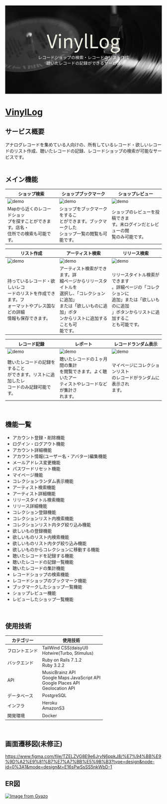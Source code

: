 ![vinyllog](./app/assets/images/vinyllog.png)
# [VinylLog](https://vinyllog.jp/)

## サービス概要
アナログレコードを集めている人向けの、所有しているレコード・欲しいレコードのリスト作成、聴いたレコードの記録、レコードショップの検索が可能なサービスです。  
<br>

## メイン機能

| ショップ検索 | ショップブックマーク | ショップレビュー |
|------------|------------|------------|
| ![demo](https://raw.github.com/wiki/1129-2mc/findvinyl/images/Gif/shop_search.gif) | ![demo](https://raw.github.com/wiki/1129-2mc/findvinyl/images/Gif/bookmark.gif) | ![demo](https://raw.github.com/wiki/1129-2mc/findvinyl/images/Gif/review.gif) |
| Mapから近くのレコードショッ<br>プを探すことができます。店名・<br>住所での検索も可能です。 | ショップをブックマークをするこ<br>とができます。ブックマークした<br>ショップ一覧の閲覧も可能です。 | ショップのレビューを投稿できま<br>す。未ログインだとレビューの閲<br>覧のみ可能です。 |

| リスト作成 | アーティスト検索 | リリース検索 |
|------------|------------|------------|
| ![demo](https://raw.github.com/wiki/1129-2mc/findvinyl/images/Gif/item_create.gif) | ![demo](https://raw.github.com/wiki/1129-2mc/findvinyl/images/Gif/artist_search.gif) | ![demo](https://raw.github.com/wiki/1129-2mc/findvinyl/images/Gif/release_search.gif) |
| 持っているレコード・欲しいレコ<br>ードのリストを作成できます。フ<br>ォーマットやプレス国などの詳細<br>情報も保存できます。 | アーティスト検索ができます。詳<br>細ページからリリースタイトルを<br>選択し、「コレクションに追加」<br>または「欲しいものに追加」ボタ<br>ンからリストに追加することも可<br>能です。 | リリースタイトル検索ができます<br>。詳細ページの「コレクションに<br>追加」または「欲しいものに追加<br>」ボタンからリストに追加するこ<br>とも可能です。 |

| レコード記録 | レポート | レコードランダム表示 |
|------------|------------|------------|
| ![demo](https://raw.github.com/wiki/1129-2mc/findvinyl/images/Gif/record.gif) | ![demo](https://raw.github.com/wiki/1129-2mc/findvinyl/images/Gif/report.gif) | ![demo](https://raw.github.com/wiki/1129-2mc/findvinyl/images/Gif/mypage.gif) |
| 聴いたレコードの記録をすること<br>ができます。リストに追加したレ<br>コードのみ記録可能です。 | 聴いたレコードの１ヶ月間の集計<br>を閲覧できます。よく聴いたアー<br>ティストやレコードなどが集計さ<br>れます。 | マイページにコレクションリスト<br>のレコードがランダムに表示され<br>ます。 |
<br>

## 機能一覧
- アカウント登録・削除機能
- ログイン・ログアウト機能
- アカウント詳細機能
- アカウント情報(ユーザー名・アバター)編集機能
- メールアドレス変更機能
- パスワードリセット機能
- マイページ機能
- コレクションランダム表示機能
- アーティスト検索機能
- アーティスト詳細機能
- リリースタイトル検索機能
- リリース詳細機能
- コレクション登録機能
- コレクションリスト内検索機能
- コレクションリスト内タグ絞り込み機能
- 欲しいもの登録機能
- 欲しいものリスト内検索機能
- 欲しいものリスト内タグ絞り込み機能
- 欲しいものからコレクションに移動する機能
- 聴いたレコードを記録する機能
- 聴いたレコードの記録一覧機能
- 聴いたレコードの集計機能
- レコードショップの検索機能
- レコードショップのブックマーク機能
- ブックマークしたショップ一覧機能
- ショップレビュー機能
- レビューしたショップ一覧機能
<br>

## 使用技術

| カテゴリー | 使用技術 |
|------------|------------|
| フロントエンド | TailWind CSS(daisyUI)<br>Hotwire(Turbo, Stimulus) |
| バックエンド | Ruby on Rails 7.1.2<br>Ruby 3.2.2 |
| API | MusicBrainz API<br>Google Maps JavaScript API<br>Google Places API<br>Geolocation API |
| データベース | PostgreSQL |
| インフラ | Heroku<br>AmazonS3 |
| 開発環境 | Docker |
<br>

## 画面遷移図(未修正)
https://www.figma.com/file/TZELZVG8E9e6JrvN6ppkJ8/%E7%94%BB%E9%9D%A2%E9%81%B7%E7%A7%BB%E5%9B%B3?type=design&node-id=0%3A1&mode=design&t=E16sPwSsSS5nkWbD-1
<br>

## ER図

[![Image from Gyazo](https://i.gyazo.com/393dc9c707ed8b10e71f7dab1d5ce8c9.png)](https://gyazo.com/393dc9c707ed8b10e71f7dab1d5ce8c9)
